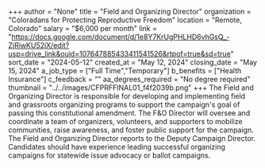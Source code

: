 +++
author = "None"
title = "Field and Organizing Director"
organization = "Coloradans for Protecting Reproductive Freedom"
location = "Remote, Colorado"
salary = "$6,000 per month"
link = "https://docs.google.com/document/d/1e8Y7KrUgPHLHD6vhGsQ_-ZjRiwKU52jX/edit?usp=drive_link&ouid=107647885433411541526&rtpof=true&sd=true"
sort_date = "2024-05-12"
created_at = "May 12, 2024"
closing_date = "May 15, 2024"
a_job_type = ["Full Time","Temporary"]
b_benefits = ["Health Insurance"]
c_feedback = ""
aa_degrees_required = "No degree required"
thumbnail = "../../images/CFPRFFINAL01_f4f2039b.png"
+++
The Field and Organizing Director is responsible for developing and implementing field and grassroots organizing programs to support the campaign's goal of passing this constitutional amendment. The F&O Director will oversee and coordinate a team of organizers, volunteers, and supporters to mobilize communities, raise awareness, and foster public support for the campaign. The Field and Organizing Director reports to the Deputy Campaign Director. Candidates should have experience leading successful organizing campaigns for statewide issue advocacy or ballot campaigns.